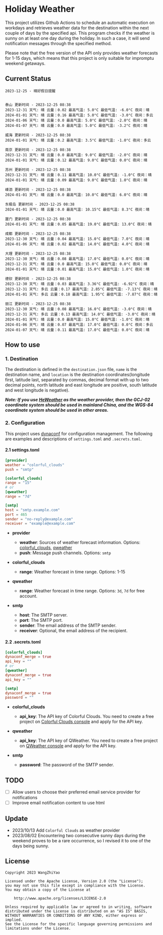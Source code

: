 # Holiday Weather

This project utilizes Github Actions to schedule an automatic execution on workdays and retrieves weather data for the destination within the next couple of days by the  specified api.
This program checks if the weather is sunny on at least one day during the holiday. In such a case, it will send notification messages through the specified method.

Please note that the free version of the API only provides weather forecasts for 1-15 days, which means that this project is only suitable for impromptu weekend getaways.

## Current Status

```
2023-12-25 - 晴好假日提醒


泰山 更新时间 - 2023-12-25 08:38
2023-12-31 天气: 晴 云量：0.02 最高气温: 5.0°C 最低气温: -6.0°C 夜间：晴
2024-01-01 天气: 晴 云量：0.16 最高气温: 5.0°C 最低气温: -3.0°C 夜间：多云
2024-01-06 天气: 晴 云量：0.0 最高气温: 5.0°C 最低气温: -2.0°C 夜间：晴
2024-01-07 天气: 晴 云量：0.0 最高气温: 5.0°C 最低气温: -3.2°C 夜间：晴

威海 更新时间 - 2023-12-25 08:38
2024-01-01 天气: 晴 云量：0.2 最高气温: 3.5°C 最低气温: -1.0°C 夜间：多云

南京 更新时间 - 2023-12-25 08:38
2023-12-31 天气: 晴 云量：0.0 最高气温: 9.0°C 最低气温: -2.0°C 夜间：晴
2024-01-01 天气: 晴 云量：0.12 最高气温: 9.0°C 最低气温: 0.0°C 夜间：晴

苏州 更新时间 - 2023-12-25 08:38
2023-12-31 天气: 晴 云量：0.11 最高气温: 10.0°C 最低气温: -1.0°C 夜间：晴
2024-01-01 天气: 晴 云量：0.09 最高气温: 9.0°C 最低气温: 1.0°C 夜间：晴

嵊泗 更新时间 - 2023-12-25 08:38
2024-01-01 天气: 晴 云量：0.0 最高气温: 10.0°C 最低气温: 6.0°C 夜间：晴

东极岛 更新时间 - 2023-12-25 08:38
2024-01-01 天气: 晴 云量：0.0 最高气温: 10.15°C 最低气温: 8.3°C 夜间：晴

厦门 更新时间 - 2023-12-25 08:38
2024-01-01 天气: 晴 云量：0.05 最高气温: 19.0°C 最低气温: 13.0°C 夜间：晴

成都 更新时间 - 2023-12-25 08:38
2023-12-30 天气: 晴 云量：0.04 最高气温: 15.0°C 最低气温: 7.0°C 夜间：晴
2024-01-06 天气: 晴 云量：0.02 最高气温: 14.0°C 最低气温: 4.0°C 夜间：晴

大理 更新时间 - 2023-12-25 08:38
2023-12-30 天气: 晴 云量：0.08 最高气温: 17.0°C 最低气温: 0.0°C 夜间：晴
2023-12-31 天气: 晴 云量：0.0 最高气温: 15.0°C 最低气温: 0.0°C 夜间：晴
2024-01-01 天气: 晴 云量：0.01 最高气温: 15.0°C 最低气温: 1.0°C 夜间：晴

德钦 更新时间 - 2023-12-25 08:38
2023-12-30 天气: 晴 云量：0.03 最高气温: 3.36°C 最低气温: -6.92°C 夜间：晴
2023-12-31 天气: 多云 云量：0.17 最高气温: 2.85°C 最低气温: -7.13°C 夜间：晴
2024-01-01 天气: 多云 云量：0.18 最高气温: 1.95°C 最低气温: -7.87°C 夜间：晴

丽江 更新时间 - 2023-12-25 08:38
2023-12-30 天气: 晴 云量：0.08 最高气温: 16.0°C 最低气温: -3.0°C 夜间：晴
2023-12-31 天气: 多云 云量：0.13 最高气温: 14.0°C 最低气温: -3.0°C 夜间：晴
2024-01-01 天气: 晴 云量：0.0 最高气温: 15.0°C 最低气温: -1.0°C 夜间：晴
2024-01-06 天气: 晴 云量：0.07 最高气温: 17.0°C 最低气温: 0.0°C 夜间：多云
2024-01-07 天气: 晴 云量：0.11 最高气温: 17.0°C 最低气温: 0.0°C 夜间：晴

```

## How to use

### 1. Destination

The destination is defined in the `destination.json` file, `name` is the destination name, and `location` is the destination coordinates(longitude first, latitude last, separated by commas, decimal format with up to two decimal points, north latitude and east longitude are positive, south latitude and west longitude is negative).

***Note: If you use [HeWeather](https://dev.qweather.com/docs/) as the weather provider, then the GCJ-02 coordinate system should be used in mainland China, and the WGS-84 coordinate system should be used in other areas.***

### 2. Configuration

This project uses [dynaconf](https://github.com/dynaconf/dynaconf) for configuration management. The following are examples and descriptions of `settings.toml`  and `.secrets.toml`.

#### 2.1 settings.toml

```toml
[provider]
weather = "colorful_clouds"
push = "smtp"

[colorful_clouds]
range = "15"
# or
[qweather]
range = "7d"

[smtp]
host = "smtp.example.com"
port = 465
sender = "no-reply@example.com"
receiver = "example@example.com"
```
- **provider**
  - **weather**: Sources of weather forecast information. Options: [colorful_clouds](https://docs.caiyunapp.com/docs/daily), [qweather](https://dev.qweather.com/docs/api/weather/weather-daily-forecast/)
  - **push**: Message push channels. Options: `smtp`

- **colorful_clouds**
  - **range**:  Weather forecast in time range. Options: 1-15

- **qweather**
  - **range**: Weather forecast in time range. Options: `3d`, `7d` for free account.

- **smtp**
  - **host**: The SMTP server.
  - **port**: The SMTP port.
  - **sender**: The email address of the SMTP sender.
  - **receiver**: Optional, the email address of the recipient.

#### 2.2 .secrets.toml

```toml
[colorful_clouds]
dynaconf_merge = true
api_key = ""
# or
[qweather]
dynaconf_merge = true
api_key = ""

[smtp]
dynaconf_merge = true
password = ""
```

- **colorful_clouds**
  - **api_key**:  The API key of Colorful Clouds. You need to create a free project on [Colorful Clouds console](https://platform.caiyunapp.com/dashboard/index) and apply for the API key.

- **qweather**
  - **api_key**: The API key of QWeather. You need to create a free project on [QWeather console](https://console.qweather.com/#/console) and apply for the API key.

- **smtp**
  - **password**: The password of the SMTP sender.


## TODO

- [ ] Allow users to choose their preferred email service provider for notifications
- [ ] Improve email notification content to use html

## Update
- 2023/10/13 Add `Colorful Clouds` as weather provider 
- 2023/08/02 Encountering two consecutive sunny days during the weekend proves to be a rare occurrence, so I revised it to one of the days being sunny.

## License

    Copyright 2023 WangZhiYao
    
    Licensed under the Apache License, Version 2.0 (the "License");
    you may not use this file except in compliance with the License.
    You may obtain a copy of the License at
    
        http://www.apache.org/licenses/LICENSE-2.0
    
    Unless required by applicable law or agreed to in writing, software
    distributed under the License is distributed on an "AS IS" BASIS,
    WITHOUT WARRANTIES OR CONDITIONS OF ANY KIND, either express or implied.
    See the License for the specific language governing permissions and
    limitations under the License.
